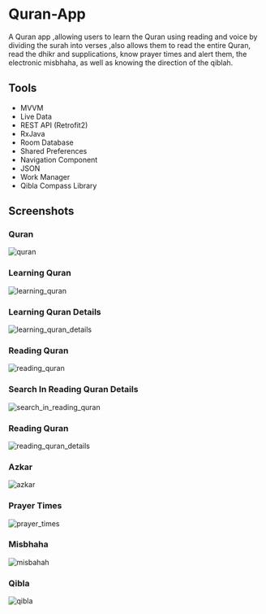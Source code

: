 # Quran-App

A Quran app ,allowing users to learn the Quran using reading and voice by dividing the surah into verses ,also allows them to read the entire Quran, read the dhikr and supplications, know prayer times and alert them, the electronic misbhaha, as well as knowing the direction of the qiblah.
####
## Tools

- MVVM
- Live Data
- REST API (Retrofit2)
- RxJava
- Room Database
- Shared Preferences
- Navigation Component
- JSON
- Work Manager
- Qibla Compass Library

## Screenshots

### Quran
![quran](https://user-images.githubusercontent.com/74308533/160938104-b2243c8e-8cba-4120-b436-6b970d642dbe.jpeg)

### Learning Quran
![learning_quran](https://user-images.githubusercontent.com/74308533/160939143-e797a3cd-5b6e-4fa6-b722-be9646257c02.jpeg)

### Learning Quran Details
![learning_quran_details](https://user-images.githubusercontent.com/74308533/160939216-14a1d6bd-eda4-4121-b5fa-c9a46a05723f.jpeg)

### Reading Quran
![reading_quran](https://user-images.githubusercontent.com/74308533/160939325-1cc927c4-255d-4671-b6ad-144adf6e915e.jpeg)

### Search In Reading Quran Details
![search_in_reading_quran](https://user-images.githubusercontent.com/74308533/160939462-305d8c65-5ff0-4058-b37a-ef40fa39feb6.jpeg)

### Reading Quran
![reading_quran_details](https://user-images.githubusercontent.com/74308533/160939558-f10ccb7c-5e2a-4893-9bbc-1865ba9a738b.jpeg)

### Azkar
![azkar](https://user-images.githubusercontent.com/74308533/160939670-db189dc4-4230-4677-994a-e1a33de10458.jpeg)

### Prayer Times
![prayer_times](https://user-images.githubusercontent.com/74308533/160939743-d4f6e05c-8d05-4c0f-8de7-9dd34938191c.jpeg)

### Misbhaha
![misbahah](https://user-images.githubusercontent.com/74308533/160939810-f9ce69e6-18a0-40b7-8beb-55cf262a7ba7.jpeg)

### Qibla
![qibla](https://user-images.githubusercontent.com/74308533/160939907-9aea0255-986e-4eaf-96d5-ba59aeabb018.jpeg)


